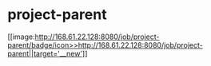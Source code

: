 # project-parent
[[image:http://168.61.22.128:8080/job/project-parent/badge/icon>>http://168.61.22.128:8080/job/project-parent||target='__new']]
